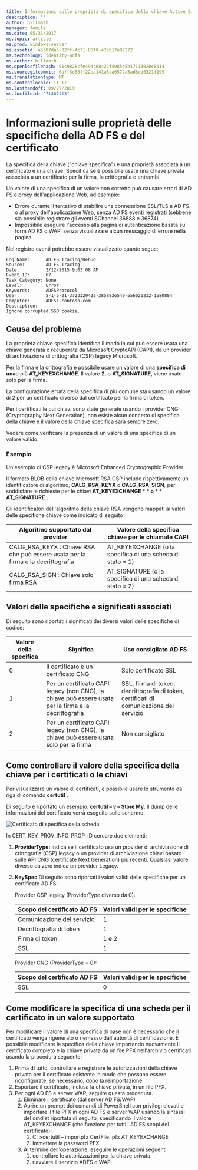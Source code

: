 ```yaml
---
title: Informazioni sulle proprietà di specifica della chiave Active Directory Federation Services e del certificato
description: ''
author: billmath
manager: femila
ms.date: 05/31/2017
ms.topic: article
ms.prod: windows-server
ms.assetid: a5307da5-02ff-4c31-80f0-47cb17a87272
ms.technology: identity-adfs
ms.author: billmath
ms.openlocfilehash: 51c9828cfe494c68422f4985e5b17113020c8414
ms.sourcegitcommit: 6aff3d88ff22ea141a6ea6572a5ad8dd6321f199
ms.translationtype: MT
ms.contentlocale: it-IT
ms.lasthandoff: 09/27/2019
ms.locfileid: "71407413"
---
```

# <a name="ad-fs-and-certificate-keyspec-property-information"></a>Informazioni sulle proprietà delle specifiche della AD FS e del certificato
La specifica della chiave ("chiave specifica") è una proprietà associata a un certificato e una chiave. Specifica se è possibile usare una chiave privata associata a un certificato per la firma, la crittografia o entrambi.   

Un valore di una specifica di un valore non corretto può causare errori di AD FS e proxy dell'applicazione Web, ad esempio:


- Errore durante il tentativo di stabilire una connessione SSL/TLS a AD FS o al proxy dell'applicazione Web, senza AD FS eventi registrati (sebbene sia possibile registrare gli eventi SChannel 36888 e 36874)
- Impossibile eseguire l'accesso alla pagina di autenticazione basata su form AD FS o WAP, senza visualizzare alcun messaggio di errore nella pagina.

Nel registro eventi potrebbe essere visualizzato quanto segue:

    Log Name:      AD FS Tracing/Debug
    Source:        AD FS Tracing
    Date:          2/12/2015 9:03:08 AM
    Event ID:      67
    Task Category: None
    Level:         Error
    Keywords:      ADFSProtocol
    User:          S-1-5-21-3723329422-3858836549-556620232-1580884
    Computer:      ADFS1.contoso.com
    Description:
    Ignore corrupted SSO cookie.

## <a name="what-causes-the-problem"></a>Causa del problema
La proprietà chiave specifica identifica il modo in cui può essere usata una chiave generata o recuperata da Microsoft CryptoAPI (CAPI), da un provider di archiviazione di crittografia (CSP) legacy Microsoft.

Per la firma e la crittografia è possibile usare un valore di una **specifica di una**o più **AT_KEYEXCHANGE**.  Il valore **2**, o **AT_SIGNATURE**, viene usato solo per la firma.

La configurazione errata della specifica di più comune sta usando un valore di 2 per un certificato diverso dal certificato per la firma di token.  

Per i certificati le cui chiavi sono state generate usando i provider CNG (Cryptography Next Generation), non esiste alcun concetto di specifica della chiave e il valore della chiave specifica sarà sempre zero.

Vedere come verificare la presenza di un valore di una specifica di un valore valido. 

### <a name="example"></a>Esempio
Un esempio di CSP legacy è Microsoft Enhanced Cryptographic Provider. 

Il formato BLOB della chiave Microsoft RSA CSP include rispettivamente un identificatore di algoritmo, **CALG_RSA_KEYX** o **CALG_RSA_SIGN**, per soddisfare le richieste per le chiavi <strong>AT_KEYEXCHANGE * * o * * AT_SIGNATURE</strong> .

Gli identificatori dell'algoritmo della chiave RSA vengono mappati ai valori delle specifiche chiave come indicato di seguito

| Algoritmo supportato dal provider| Valore della specifica chiave per le chiamate CAPI |
| --- | --- |
|CALG_RSA_KEYX : Chiave RSA che può essere usata per la firma e la decrittografia| AT_KEYEXCHANGE (o la specifica di una scheda di stato = 1)|
CALG_RSA_SIGN : Chiave solo firma RSA |AT_SIGNATURE (o la specifica di una scheda di stato = 2)|

## <a name="keyspec-values-and-associated-meanings"></a>Valori delle specifiche e significati associati
Di seguito sono riportati i significati dei diversi valori delle specifiche di codice:

|Valore della specifica|Significa|Uso consigliato AD FS|
| --- | --- | --- |
|0|Il certificato è un certificato CNG|Solo certificato SSL|
|1|Per un certificato CAPI legacy (non CNG), la chiave può essere usata per la firma e la decrittografia|    SSL, firma di token, decrittografia di token, certificati di comunicazione del servizio|
|2|Per un certificato CAPI legacy (non CNG), la chiave può essere usata solo per la firma|Non consigliato|

## <a name="how-to-check-the-keyspec-value-for-your-certificates--keys"></a>Come controllare il valore della specifica della chiave per i certificati o le chiavi
Per visualizzare un valore di certificati, è possibile usare lo strumento da riga di comando **certutil** .  

Di seguito è riportato un esempio: **certutil – v – Store My**.  Il dump delle informazioni del certificato verrà eseguito sullo schermo.

![Certificato di specifica della scheda](media/AD-FS-and-KeySpec-Property/keyspec1.png)

In CERT_KEY_PROV_INFO_PROP_ID cercare due elementi:


1. **ProviderType:** indica se il certificato usa un provider di archiviazione di crittografia (CSP) legacy o un provider di archiviazione chiavi basato sulle API CNG (certificate Next Generation) più recenti.  Qualsiasi valore diverso da zero indica un provider Legacy.
2. **KeySpec** Di seguito sono riportati i valori validi delle specifiche per un certificato AD FS:

   Provider CSP legacy (ProviderType diverso da 0):

   |Scopo del certificato AD FS|Valori validi per le specifiche|
   | --- | --- |
   |Comunicazione del servizio|1|
   |Decrittografia di token|1|
   |Firma di token|1 e 2|
   |SSL|1|

   Provider CNG (ProviderType = 0):

   |Scopo del certificato AD FS|Valori validi per le specifiche|
   | --- | --- |   
   |SSL|0|

## <a name="how-to-change-the-keyspec-for-your-certificate-to-a-supported-value"></a>Come modificare la specifica di una scheda per il certificato in un valore supportato
Per modificare il valore di una specifica di base non è necessario che il certificato venga rigenerato o riemesso dall'autorità di certificazione.  È possibile modificare la specifica della chiave importando nuovamente il certificato completo e la chiave privata da un file PFX nell'archivio certificati usando la procedura seguente:


1. Prima di tutto, controllare e registrare le autorizzazioni della chiave privata per il certificato esistente in modo che possano essere riconfigurate, se necessario, dopo la reimportazione.
2. Esportare il certificato, inclusa la chiave privata, in un file PFX.
3. Per ogni AD FS e server WAP, seguire questa procedura.
    1. Eliminare il certificato (dal server AD FS/WAP)
    2. Aprire un prompt dei comandi di PowerShell con privilegi elevati e importare il file PFX in ogni AD FS e server WAP usando la sintassi del cmdlet riportata di seguito, specificando il valore AT_KEYEXCHANGE (che funziona per tutti i AD FS scopi del certificato):
        1. C: \>certutil – importpfx CertFile. pfx AT_KEYEXCHANGE
        2. Immettere la password PFX
    3. Al termine dell'operazione, eseguire le operazioni seguenti
        1. controllare le autorizzazioni per la chiave privata
        2. riavviare il servizio ADFS o WAP





